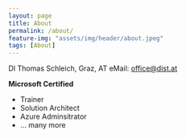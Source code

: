```yaml
---
layout: page
title: About
permalink: /about/
feature-img: "assets/img/header/about.jpeg"
tags: [About]
---
```


DI Thomas Schleich, Graz, AT
eMail: office@dist.at

**Microsoft Certified**
- Trainer
- Solution Architect
- Azure Adminsitrator
- ... many more




